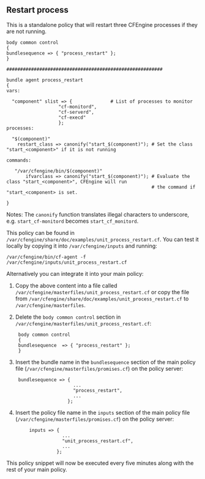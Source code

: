 ## Restart process

This is a standalone policy that will restart three CFEngine processes if they are not running. 

	body common control
	{
	bundlesequence => { "process_restart" };
	}

	#########################################################

	bundle agent process_restart
	{
	vars:

	  "component" slist => {              # List of processes to monitor
		               "cf-monitord",
		               "cf-serverd",
		               "cf-execd"
		               };
	processes:

	  "$(component)"
		restart_class => canonify("start_$(component)"); # Set the class "start_<component>" if it is not running

	commands:

	   "/var/cfengine/bin/$(component)"
	       ifvarclass => canonify("start_$(component)"); # Evaluate the class "start_<component>", CFEngine will run 
	                                                     # the command if "start_<component> is set.

	}

Notes: The `canonify` function translates illegal characters to underscore, e.g. `start_cf-monitord` becomes `start_cf_monitord`.

This policy can be found in `/var/cfengine/share/doc/examples/unit_process_restart.cf`. You can test it locally by copying it into `/var/cfengine/inputs` and running:

	/var/cfengine/bin/cf-agent -f /var/cfengine/inputs/unit_process_restart.cf

Alternatively you can integrate it into your main policy:

1. Copy the above content into a file called `/var/cfengine/masterfiles/unit_process_restart.cf` or copy the file from `/var/cfengine/share/doc/examples/unit_process_restart.cf` to `/var/cfengine/masterfiles`.

2. Delete the `body common control` section in `/var/cfengine/masterfiles/unit_process_restart.cf`:

		body common control
		{
		bundlesequence  => { "process_restart" };
		}

3. Insert the bundle name in the `bundlesequence` section of the main policy file (`/var/cfengine/masterfiles/promises.cf`) on the policy server:

	    bundlesequence => {
		                    ...
		                    "process_restart",
		                    ...
		                  };

3. Insert the policy file name in the `inputs` section of the main policy file (`/var/cfengine/masterfiles/promises.cf`) on the policy server:

            inputs => {
                        ...
                        "unit_process_restart.cf",
                        ...
                      };

This policy snippet will now be executed every five minutes along with the rest of your main policy.
